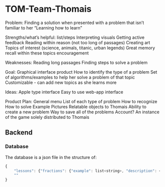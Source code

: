 # TOM-Team-Thomais

Problem:
Finding a solution when presented with a problem that isn’t familiar to her
“Learning how to learn”


Strengths/what’s helpful:
list/steps
Interpreting visuals
Getting active feedback
Reading within reason (not too long of passages)
Creating art
Topics of interest (science, animals, titanic, urban legends)
Great memory recall within these topics
encouragement

Weaknesses:
Reading long passages
Finding steps to solve a problem


Goal:
Graphical interface product
How to identify the type of a problem
Set of algorithms/examples to help her solve a problem of that topic
Customizable - can add new topics as she learns more

Ideas:
Apple type interface
Easy to use web-app interface

Product Plan:
General menu
List of each type of problem
How to recognize
How to solve
Example
Pictures
Relatable objects to Thomais
Ability to create a new problem
Way to save all of the problems
Account?
An instance of the game solely distributed to Thomais

## Backend

### Database

The database is a json file in the structure of:

```javascript
{
	"lessons": {"fractions": {"example": list<string>, "description": <string>, "additional_resources": list<string>, "image_url": string}, {"subtraction": {"example": list<string>, "description": <string>, "additional_resources": list<string>, "image_url": string}
	""
}
```
